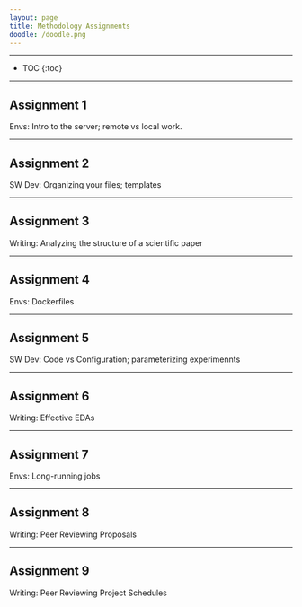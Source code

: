 ```yaml
---
layout: page
title: Methodology Assignments
doodle: /doodle.png
---
```


---
* TOC
{:toc}

---

## Assignment 1

Envs: Intro to the server; remote vs local work.

---

## Assignment 2

SW Dev: Organizing your files; templates

---

## Assignment 3

Writing: Analyzing the structure of a scientific paper

---

## Assignment 4

Envs: Dockerfiles

---

## Assignment 5

SW Dev: Code vs Configuration; parameterizing experimennts

---

## Assignment 6

Writing: Effective EDAs

---

## Assignment 7

Envs: Long-running jobs

---

## Assignment 8

Writing: Peer Reviewing Proposals

---

## Assignment 9

Writing: Peer Reviewing Project Schedules


